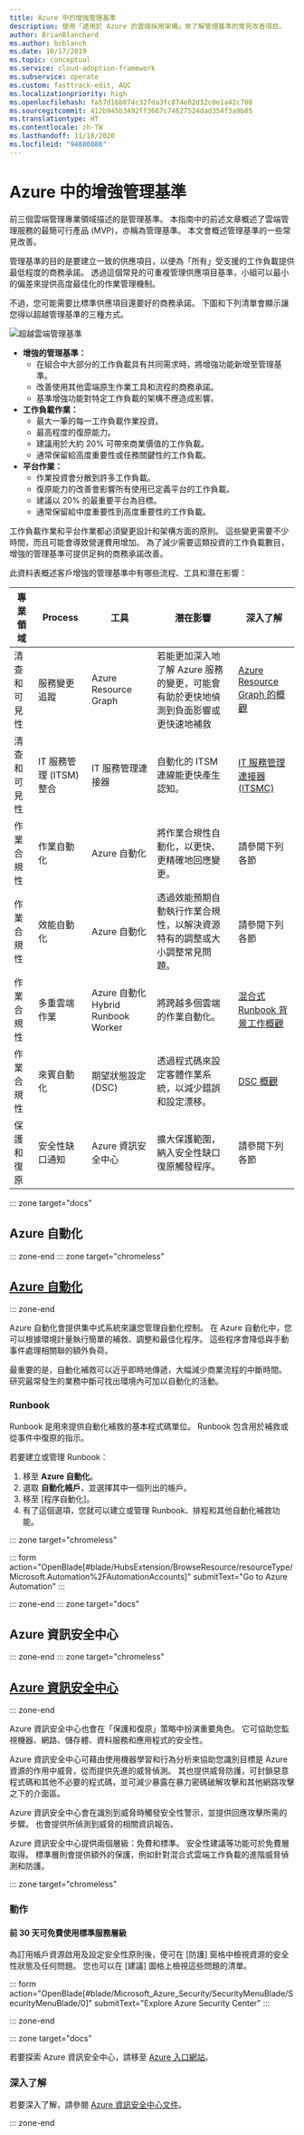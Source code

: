```yaml
---
title: Azure 中的增強管理基準
description: 使用「適用於 Azure 的雲端採用架構」來了解管理基準的常見改善項目。
author: BrianBlanchard
ms.author: brblanch
ms.date: 10/17/2019
ms.topic: conceptual
ms.service: cloud-adoption-framework
ms.subservice: operate
ms.custom: fasttrack-edit, AQC
ms.localizationpriority: high
ms.openlocfilehash: fa57d16b874c32fda3fc874e82d32c0e1a42c708
ms.sourcegitcommit: 412b945b3492ff3667c74627524dad354f3a9b85
ms.translationtype: HT
ms.contentlocale: zh-TW
ms.lasthandoff: 11/18/2020
ms.locfileid: "94880886"
---
```

# <a name="enhanced-management-baseline-in-azure"></a>Azure 中的增強管理基準

前三個雲端管理專業領域描述的是管理基準。 本指南中的前述文章概述了雲端管理服務的最簡可行產品 (MVP)，亦稱為管理基準。 本文會概述管理基準的一些常見改善。

管理基準的目的是要建立一致的供應項目，以便為「所有」受支援的工作負載提供最低程度的商務承諾。 透過這個常見的可重複管理供應項目基準，小組可以最小的偏差來提供高度最佳化的作業管理機制。

不過，您可能需要比標準供應項目還要好的商務承諾。 下圖和下列清單會顯示讓您得以超越管理基準的三種方式。

![超越雲端管理基準](../../_images/manage/beyond-the-baseline.png)

- **增強的管理基準：**
  - 在組合中大部分的工作負載具有共同需求時，將增強功能新增至管理基準。
  - 改善使用其他雲端原生作業工具和流程的商務承諾。
  - 基準增強功能對特定工作負載的架構不應造成影響。
- **工作負載作業：**
  - 最大一筆的每一工作負載作業投資。
  - 最高程度的復原能力。
  - 建議用於大約 20% 可帶來商業價值的工作負載。
  - 通常保留給高度重要性或任務關鍵性的工作負載。
- **平台作業：**
  - 作業投資會分散到許多工作負載。
  - 復原能力的改善會影響所有使用已定義平台的工作負載。
  - 建議以 20% 的最重要平台為目標。
  - 通常保留給中度重要性到高度重要性的工作負載。

工作負載作業和平台作業都必須變更設計和架構方面的原則。 這些變更需要不少時間，而且可能會導致營運費用增加。 為了減少需要這類投資的工作負載數目，增強的管理基準可提供足夠的商務承諾改善。

<!-- docutune:casing "IT Service Management" "IT Service Management Connector" ITSMC "Free and Standard" -->

此資料表概述客戶增強的管理基準中有哪些流程、工具和潛在影響：

| 專業領域  | Process  | 工具 | 潛在影響 | 深入了解 |
|---|---|---|---|---|
| 清查和可見性 | 服務變更追蹤 | Azure Resource Graph | 若能更加深入地了解 Azure 服務的變更，可能會有助於更快地偵測到負面影響或更快速地補救 | [Azure Resource Graph 的概觀](/azure/governance/resource-graph/overview) |
| 清查和可見性 | IT 服務管理 (ITSM) 整合 | IT 服務管理連接器 | 自動化的 ITSM 連線能更快產生認知。 | [IT 服務管理連接器 (ITSMC)](/azure/azure-monitor/platform/itsmc-overview) |
| 作業合規性 | 作業自動化 | Azure 自動化 | 將作業合規性自動化，以更快、更精確地回應變更。 | 請參閱下列各節 |
| 作業合規性 | 效能自動化 | Azure 自動化 | 透過效能預期自動執行作業合規性，以解決資源特有的調整或大小調整常見問題。 | 請參閱下列各節 |
| 作業合規性 | 多重雲端作業 | Azure 自動化 Hybrid Runbook Worker | 將跨越多個雲端的作業自動化。 | [混合式 Runbook 背景工作概觀](/azure/automation/automation-hybrid-runbook-worker) |
| 作業合規性 | 來賓自動化 | 期望狀態設定 (DSC) | 透過程式碼來設定客體作業系統，以減少錯誤和設定漂移。 | [DSC 概觀](/powershell/scripting/dsc/overview/overview) |
| 保護和復原 | 安全性缺口通知 | Azure 資訊安全中心 | 擴大保護範圍，納入安全性缺口復原觸發程序。 | 請參閱下列各節 |

::: zone target="docs"

## <a name="azure-automation"></a>Azure 自動化

::: zone-end
::: zone target="chromeless"

## <a name="azure-automation"></a>[Azure 自動化](#tab/AzureAutomation)

::: zone-end

Azure 自動化會提供集中式系統來讓您管理自動化控制。 在 Azure 自動化中，您可以根據環境計量執行簡單的補救、調整和最佳化程序。 這些程序會降低與手動事件處理相關聯的額外負荷。

最重要的是，自動化補救可以近乎即時地傳遞，大幅減少商業流程的中斷時間。 研究最常發生的業務中斷可找出環境內可加以自動化的活動。

### <a name="runbooks"></a>Runbook

Runbook 是用來提供自動化補救的基本程式碼單位。 Runbook 包含用於補救或從事件中復原的指示。

若要建立或管理 Runbook：

1. 移至 **Azure 自動化**。
1. 選取 **自動化帳戶**，並選擇其中一個列出的帳戶。
1. 移至 [程序自動化]。
1. 有了這個選項，您就可以建立或管理 Runbook、排程和其他自動化補救功能。

::: zone target="chromeless"

<!-- markdownlint-disable DOCSMD001 -->

::: form action="OpenBlade[#blade/HubsExtension/BrowseResource/resourceType/Microsoft.Automation%2FAutomationAccounts]" submitText="Go to Azure Automation" :::

<!-- markdownlint-enable DOCSMD001 -->

::: zone-end
::: zone target="docs"

## <a name="azure-security-center"></a>Azure 資訊安全中心

::: zone-end
::: zone target="chromeless"

## <a name="azure-security-center"></a>[Azure 資訊安全中心](#tab/AzureSecurityCenter)

::: zone-end

Azure 資訊安全中心也會在「保護和復原」策略中扮演重要角色。 它可協助您監視機器、網路、儲存體、資料服務和應用程式的安全性。

Azure 資訊安全中心可藉由使用機器學習和行為分析來協助您識別目標是 Azure 資源的作用中威脅，從而提供先進的威脅偵測。 其也提供威脅防護，可封鎖惡意程式碼和其他不必要的程式碼，並可減少暴露在暴力密碼破解攻擊和其他網路攻擊之下的介面區。

Azure 資訊安全中心會在識別到威脅時觸發安全性警示，並提供回應攻擊所需的步驟。 也會提供所偵測到威脅的相關資訊報告。

Azure 資訊安全中心提供兩個層級：免費和標準。 安全性建議等功能可於免費層取得。 標準層則會提供額外的保護，例如針對混合式雲端工作負載的進階威脅偵測和防護。

::: zone target="chromeless"

### <a name="action"></a>動作

#### <a name="try-standard-tier-for-free-for-your-first-30-days"></a>前 30 天可免費使用標準服務層級

為訂用帳戶資源啟用及設定安全性原則後，便可在 [防護] 窗格中檢視資源的安全性狀態及任何問題。 您也可以在 [建議] 圖格上檢視這些問題的清單。

::: form action="OpenBlade[#blade/Microsoft_Azure_Security/SecurityMenuBlade/SecurityMenuBlade/0]" submitText="Explore Azure Security Center" :::

::: zone-end

::: zone target="docs"

若要探索 Azure 資訊安全中心，請移至 [Azure 入口網站](https://portal.azure.com/#blade/Microsoft_Azure_Security/SecurityMenuBlade/SecurityMenuBlade/0)。

### <a name="learn-more"></a>深入了解

若要深入了解，請參閱 [Azure 資訊安全中心文件](/azure/security-center)。

::: zone-end
